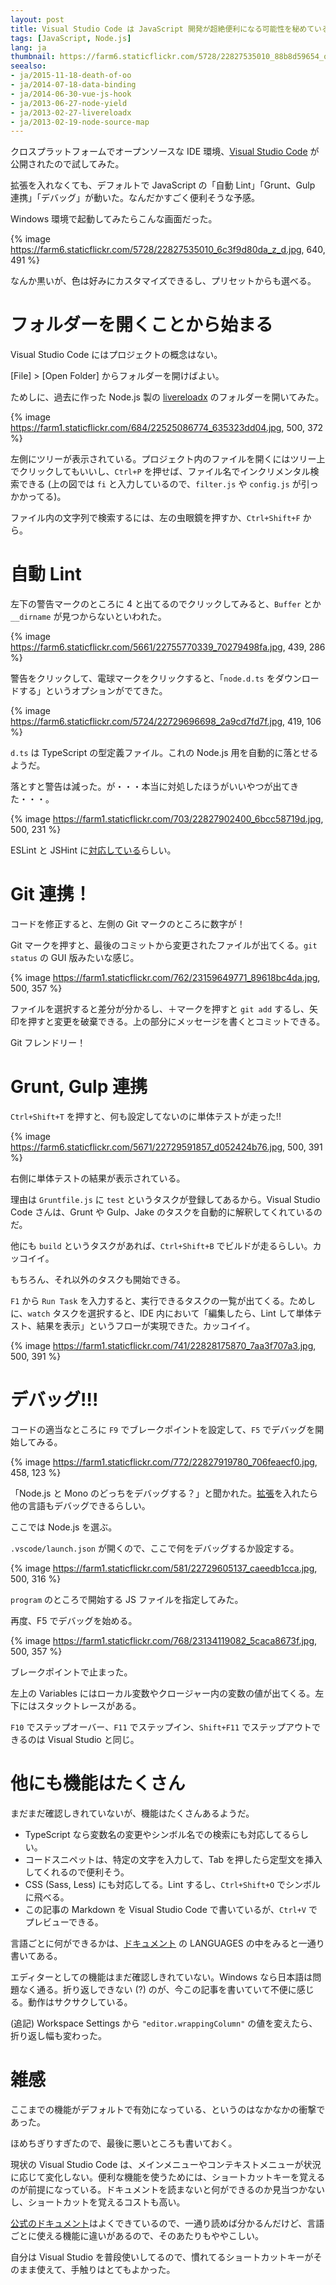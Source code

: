 ```yaml
---
layout: post
title: Visual Studio Code は JavaScript 開発が超絶便利になる可能性を秘めている！
tags: [JavaScript, Node.js] 
lang: ja
thumbnail: https://farm6.staticflickr.com/5728/22827535010_88b8d59654_o_d.png
seealso:
- ja/2015-11-18-death-of-oo
- ja/2014-07-18-data-binding
- ja/2014-06-30-vue-js-hook
- ja/2013-06-27-node-yield
- ja/2013-02-27-livereloadx
- ja/2013-02-19-node-source-map
---
```

クロスプラットフォームでオープンソースな IDE 環境、[Visual Studio Code](https://code.visualstudio.com/) が公開されたので試してみた。

拡張を入れなくても、デフォルトで JavaScript の「自動 Lint」「Grunt、Gulp 連携」「デバッグ」が動いた。なんだかすごく便利そうな予感。

Windows 環境で起動してみたらこんな画面だった。

{% image https://farm6.staticflickr.com/5728/22827535010_6c3f9d80da_z_d.jpg, 640, 491 %}

なんか黒いが、色は好みにカスタマイズできるし、プリセットからも選べる。

フォルダーを開くことから始まる
==============================

Visual Studio Code にはプロジェクトの概念はない。

[File] > [Open Folder] からフォルダーを開けばよい。

ためしに、過去に作った Node.js 製の [livereloadx](https://github.com/nitoyon/livereloadx) のフォルダーを開いてみた。

{% image https://farm1.staticflickr.com/684/22525086774_635323dd04.jpg, 500, 372 %}

左側にツリーが表示されている。プロジェクト内のファイルを開くにはツリー上でクリックしてもいいし、`Ctrl+P` を押せば、ファイル名でインクリメンタル検索できる (上の図では `fi` と入力しているので、`filter.js` や `config.js` が引っかかってる)。

ファイル内の文字列で検索するには、左の虫眼鏡を押すか、`Ctrl+Shift+F` から。


自動 Lint
=========

左下の警告マークのところに 4 と出てるのでクリックしてみると、`Buffer` とか `__dirname` が見つからないといわれた。

{% image https://farm6.staticflickr.com/5661/22755770339_70279498fa.jpg, 439, 286 %}

警告をクリックして、電球マークをクリックすると、「`node.d.ts` をダウンロードする」というオプションがでてきた。

{% image https://farm6.staticflickr.com/5724/22729696698_2a9cd7fd7f.jpg, 419, 106 %}

`d.ts` は TypeScript の型定義ファイル。これの Node.js 用を自動的に落とせるようだ。

落とすと警告は減った。が・・・本当に対処したほうがいいやつが出てきた・・・。

{% image https://farm1.staticflickr.com/703/22827902400_6bcc58719d.jpg, 500, 231 %}

ESLint と JSHint に[対応している](https://code.visualstudio.com/docs/languages/javascript#_javascript-linters-eslint-jshint)らしい。

Git 連携！
==========

コードを修正すると、左側の Git マークのところに数字が！

Git マークを押すと、最後のコミットから変更されたファイルが出てくる。`git status` の GUI 版みたいな感じ。

{% image https://farm1.staticflickr.com/762/23159649771_89618bc4da.jpg, 500, 357 %}

ファイルを選択すると差分が分かるし、＋マークを押すと `git add` するし、矢印を押すと変更を破棄できる。上の部分にメッセージを書くとコミットできる。

Git フレンドリー！


Grunt, Gulp 連携
================

`Ctrl+Shift+T` を押すと、何も設定してないのに単体テストが走った!!

{% image https://farm6.staticflickr.com/5671/22729591857_d052424b76.jpg, 500, 391 %}

右側に単体テストの結果が表示されている。

理由は `Gruntfile.js` に `test` というタスクが登録してあるから。Visual Studio Code さんは、Grunt や Gulp、Jake のタスクを自動的に解釈してくれているのだ。

他にも `build` というタスクがあれば、`Ctrl+Shift+B` でビルドが走るらしい。カッコイイ。

もちろん、それ以外のタスクも開始できる。

`F1` から `Run Task` を入力すると、実行できるタスクの一覧が出てくる。ためしに、`watch` タスクを選択すると、IDE 内において「編集したら、Lint して単体テスト、結果を表示」というフローが実現できた。カッコイイ。

{% image https://farm1.staticflickr.com/741/22828175870_7aa3f707a3.jpg, 500, 391 %}

デバッグ!!!
===========

コードの適当なところに `F9` でブレークポイントを設定して、`F5` でデバッグを開始してみる。

{% image https://farm1.staticflickr.com/772/22827919780_706feaecf0.jpg, 458, 123 %}

「Node.js と Mono のどっちをデバッグする？」と聞かれた。[拡張](https://marketplace.visualstudio.com/vscode/Debuggers)を入れたら他の言語もデバッグできるらしい。

ここでは Node.js を選ぶ。

`.vscode/launch.json` が開くので、ここで何をデバッグするか設定する。

{% image https://farm1.staticflickr.com/581/22729605137_caeedb1cca.jpg, 500, 316 %}

`program` のところで開始する JS ファイルを指定してみた。

再度、F5 でデバッグを始める。

{% image https://farm1.staticflickr.com/768/23134119082_5caca8673f.jpg, 500, 357 %}

ブレークポイントで止まった。

左上の Variables にはローカル変数やクロージャー内の変数の値が出てくる。左下にはスタックトレースがある。

`F10` でステップオーバー、`F11` でステップイン、`Shift+F11` でステップアウトできるのは Visual Studio と同じ。


他にも機能はたくさん
====================

まだまだ確認しきれていないが、機能はたくさんあるようだ。

* TypeScript なら変数名の変更やシンボル名での検索にも対応してるらしい。
* コードスニペットは、特定の文字を入力して、Tab を押したら定型文を挿入してくれるので便利そう。
* CSS (Sass, Less) にも対応してる。Lint するし、`Ctrl+Shift+O` でシンボルに飛べる。
* この記事の Markdown を Visual Studio Code で書いているが、`Ctrl+V` でプレビューできる。

言語ごとに何ができるかは、[ドキュメント](https://code.visualstudio.com/docs/languages/overview) の LANGUAGES の中をみると一通り書いてある。

エディターとしての機能はまだ確認しきれていない。Windows なら日本語は問題なく通る。折り返しできない (?) のが、今この記事を書いていて不便に感じる。動作はサクサクしている。

(追記) Workspace Settings から `"editor.wrappingColumn"` の値を変えたら、折り返し幅も変わった。


雑感
====

ここまでの機能がデフォルトで有効になっている、というのはなかなかの衝撃であった。

ほめちぎりすぎたので、最後に悪いところも書いておく。

現状の Visual Studio Code は、メインメニューやコンテキストメニューが状況に応じて変化しない。便利な機能を使うためには、ショートカットキーを覚えるのが前提になっている。ドキュメントを読まないと何ができるのか見当つかないし、ショートカットを覚えるコストも高い。

[公式のドキュメント](https://code.visualstudio.com/docs/)はよくできているので、一通り読めば分かるんだけど、言語ごとに使える機能に違いがあるので、そのあたりもややこしい。
	
自分は Visual Studio を普段使いしてるので、慣れてるショートカットキーがそのまま使えて、手触りはとてもよかった。
